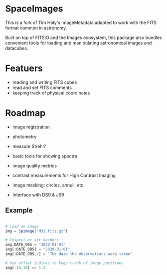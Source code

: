 # SpaceImages

This is a fork of Tim Holy's ImageMetadata adapted to work with the FITS format
common in astronomy. 

Built on top of FITSIO and the Images ecosystem, this package also bundles
convenient tools for loading and manipulating astronomical images and datacubes.


# Featuers
 - reading and writing FITS cubes
 - read and set FITS comments
 - keeping track of physical coordinates

# Roadmap

 - image registration
 - photometry
 - measure Strehl?
 - basic tools for showing spectra
 - image quality metrics
 - contrast measurements for High Contrast Imaging
 - image masking: circles, annuli, etc.

 - Interface with DS9 & JS9


## Example

```julia

# Load an image
img = Spimage("M32.fits.gz")

# Inspect or set headers
img.DATE_OBS = "2020-01-01"
img[:DATE_OBS] = "2020-01-01"
img[:DATE_OBS,/] = "The date the observations were taken"

# Use offset indices to keep track of image positions
img[-10,10] == 1.2


```
